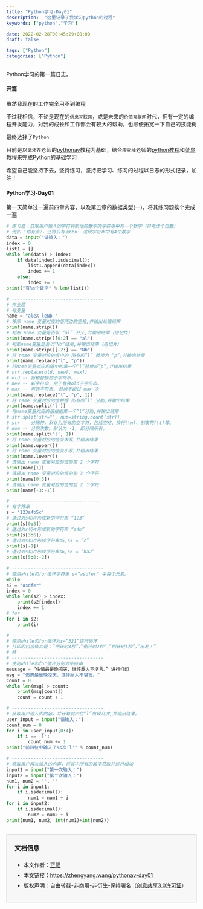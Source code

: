 ```yaml
---
title: "Python学习-Day01"
description:  "这里记录了我学习python的过程"
keywords: ["python","学习"]

date: 2022-02-28T00:45:29+08:00
draft: false

tags: ["Python"]
categories: ["Python"]
---
```


Python学习的第一篇日志。

<!--more-->

#### 开篇

虽然我现在的工作完全用不到编程

不过我相信，不论是现在的`信息互联网`，或是未来的`价值互联网`时代，拥有一定的编程开发能力，对我的成长和工作都会有较大的帮助，也顺便拓宽一下自己的技能树

最终选择了`Python`

目前是以`武沛齐`老师的[pythonav](https://pythonav.com)教程为基础，结合`廖雪峰`老师的[python教程](https://www.liaoxuefeng.com/wiki/1016959663602400)和[菜鸟教程](https://www.runoob.com/python3/python3-tutorial.html)来完成Python的基础学习

希望自己能坚持下去，坚持练习，坚持把学习、练习的过程以日志的形式记录，加油！

#### Python学习-Day01

第一天简单过一遍前四章内容，以及第五章的数据类型(一)，将其练习题挨个完成一遍

```python
# 练习题：获取用户输入的字符判断他的数字的字符串中有一个数字（只考虑个位数）
# 例如 '你有点2，还特么有点666' 这段字符串中有4个数字
data = input("请输入：")
index = 0
list1 = []
while len(data) > index:
    if data[index].isdecimal():
        list1.append(data[index])
        index += 1
    else:
        index += 1
print("有%s个数字" % len(list1))

# ----------------------------------
# 作业题
# 有变量
name = "aleX leNb "
# 移除 name 变量对应的值两边的空格,并输出处理结果
print(name.strip())
# 判断 name 变量是否以 “al” 开头,并输出结果（用切片）
print(name.strip()[0:2] == "al")
# 判断name变量是否以”Nb”结尾,并输出结果（用切片）
print(name.strip()[-2:] == "Nb")
# 将 name 变量对应的值中的 所有的”l” 替换为 “p”,并输出结果
print(name.replace("l", "p"))
# 将name变量对应的值中的第一个”l”替换成”p”,并输出结果
# str.replace(old, new[, max])
# old -- 将被替换的子字符串。
# new -- 新字符串，用于替换old子字符串。
# max -- 可选字符串, 替换不超过 max 次
print(name.replace("l", "p", 1))
# 将 name 变量对应的值根据 所有的”l” 分割,并输出结果
print(name.split('l'))
# 将name变量对应的值根据第一个”l”分割,并输出结果
# str.split(str="", num=string.count(str)).
# str -- 分隔符，默认为所有的空字符，包括空格、换行(\n)、制表符(\t)等。
# num -- 分割次数。默认为 -1, 即分隔所有。
print(name.split('l', 1))
# 将 name 变量对应的值变大写,并输出结果
print(name.upper())
# 将 name 变量对应的值变小写,并输出结果
print(name.lower())
# 请输出 name 变量对应的值的第 2 个字符
print(name[1])
# 请输出 name 变量对应的值的前 3 个字符
print(name[0:3])
# 请输出 name 变量对应的值的后 2 个字符
print(name[-3:-1])

# ---------------------------------
# 有字符串
s = '123a4b5c'
# 通过对s切片形成新的字符串 “123”
print(s[0:3])
# 通过对s切片形成新的字符串 “a4b”
print(s[3:6])
# 通过对s切片形成字符串s5,s5 = “c”
print(s[-1])
# 通过对s切片形成字符串s6,s6 = “ba2”
print(s[5:0:-2])

# ----------------------------------
# 使用while和for循环字符串 s=”asdfer” 中每个元素。
while
s2 = "asdfer"
index = 0
while len(s2) > index:
    print(s2[index])
    index += 1
# for
for i in s2:
    print(i)

# ----------------------------------
# 使用while和for循环对s=”321”进行循环
# 打印的内容依次是：”倒计时3秒”，”倒计时2秒”，”倒计时1秒”，”出发！”
# 略
# ----------------------------------
# 使用while和for循环分别对字符串
message = “伤情最是晚凉天，憔悴厮人不堪言。” 进行打印
msg = "伤情最是晚凉天，憔悴厮人不堪言。"
count = 0
while len(msg) > count:
    print(msg[count])
    count = count + 1

# ----------------------------------
# 获取用户输入的内容，并计算前四位”l”出现几次,并输出结果。
user_input = input("请输入：")
count_num = 0
for i in user_input[0:4]:
    if i == 'l':
        count_num += 1
print("前四位中输入了%s次'l'" % count_num)

# ----------------------------------
# 获取用户两次输入的内容，将其中所有的数字获取并进行相加
input1 = input("第一次输入：")
input2 = input("第二次输入：")
num1, num2 = '', ''
for i in input1:
    if i.isdecimal():
        num1 = num1 + i
for i in input2:
    if i.isdecimal():
        num2 = num2 + i
print(num1, num2, int(num1)+int(num2))

```





















<div style="margin-top:2em;padding:0 1.5em;border:1px solid #d3d3d3;background-color:#f7f7f7">
    <h3>文档信息</h3>
    <ul style="padding-bottom:1.5em;">
        <li style="padding-top:0.5em;">本文作者：<a href="https://zhengyang.wang/about" target="_blank">正阳</a></li>
        <li style="padding-top:0.5em;">本文链接：<a href="https://zhengyang.wang/pythonav-day01/" target="_blank">https://zhengyang.wang/pythonav-day01</a></li>
        <li style="padding-top:0.5em;">版权声明：自由转载-非商用-非衍生-保持署名（<a href="http://creativecommons.org/licenses/by-nc-nd/3.0/deed.zh" target="_blank">创意共享3.0许可证</a>）</li>
    </ul>
</div>